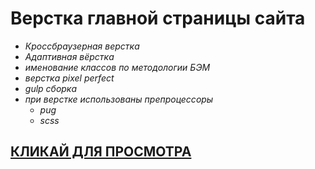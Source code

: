 # Верстка главной страницы сайта

- _Кроссбраузерная верстка_
- _Адаптивная вёрстка_
- _именование классов по методологии БЭМ_
- _верстка pixel perfect_
- _gulp сборка_
- _при верстке использованы препроцессоры_
    - _pug_
    - _scss_

## [КЛИКАЙ ДЛЯ ПРОСМОТРА](https://jkrass210.github.io/Neon_photo_set/)
